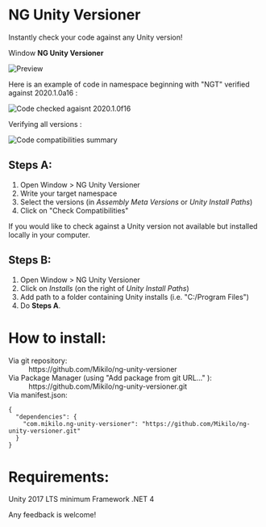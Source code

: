 # NG Unity Versioner
Instantly check your code against any Unity version!


Window <b>NG Unity Versioner</b>

![Preview](https://forum.unity.com/attachments/upload_2019-12-21_19-13-36-png.533202/)


Here is an example of code in namespace beginning with "NGT" verified against 2020.1.0a16 :

![Code checked agaisnt 2020.1.0f16](https://forum.unity.com/attachments/upload_2019-12-21_18-57-57-png.533193/)


Verifying all versions :

![Code compatibilities summary](https://forum.unity.com/attachments/upload_2019-12-21_19-36-9-png.533208/)

## Steps A:
1. Open Window > NG Unity Versioner
2. Write your target namespace
3. Select the versions (in <i>Assembly Meta Versions</i> or <i>Unity Install Paths</i>)
4. Click on "Check Compatibilities"


If you would like to check against a Unity version not available but installed locally in your computer.
## Steps B:

1. Open Window > NG Unity Versioner
2. Click on <i>Installs</i> (on the right of <i>Unity Install Paths</i>)
3. Add path to a folder containing Unity installs (i.e. "C:/Program Files")
4. Do <b>Steps A</b>.


# How to install:
<dl>
<dt>Via git repository:</dt>
<dd>https://github.com/Mikilo/ng-unity-versioner</dd>

<dt>Via Package Manager (using "Add package from git URL..." ):</dt>

<dd>https://github.com/Mikilo/ng-unity-versioner.git</dd>

<dt>Via manifest.json:</dt>
<dd></dd>
</dl>

```
{
  "dependencies": {
    "com.mikilo.ng-unity-versioner": "https://github.com/Mikilo/ng-unity-versioner.git"
  }
}
```

# Requirements:
Unity 2017 LTS minimum
Framework .NET 4

Any feedback is welcome!
